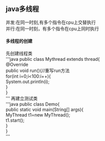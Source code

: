 ## java多线程
并发:在同一时刻,有多个指令在cpu上交替执行  
并行:在同一时刻，有多个指令在cpu上同时执行  
#### 多线程的创建
先创建线程类  
'''java
public class Mythread extends thread{    
@Override  
public void run(){//重写run方法    
  for(int i=0;i<100:i++){   
      System.out.println(i);  
  }  
}  
'''
再建立测试类  
'''java
public class Demo{  
  public static void main(String[] args){  
    MyThread t1=new MyThread();  
    t1.start();  
  }    
}  
'''
